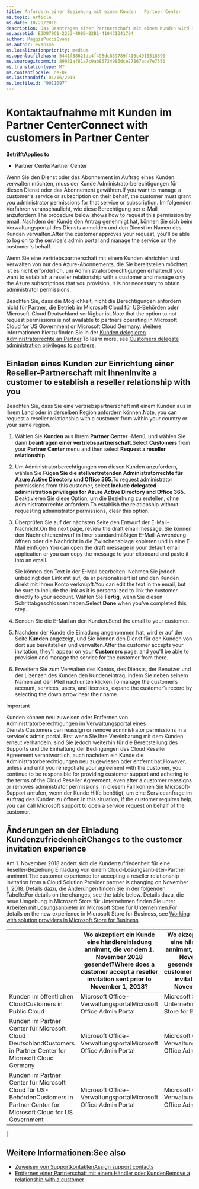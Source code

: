 ```yaml
---
title: Anfordern einer Beziehung mit einem Kunden | Partner Center
ms.topic: article
ms.date: 10/29/2018
description: Das Beantragen einer Partnerschaft mit einem Kunden wird in Multipartner- und Multichannelszenarien verwendet. Dieser Vorgang ist auch hilfreich, wenn ein Kunde Ihre delegierten Administratorrechte entfernt und Sie sie für Bereitstellungen oder Supportleistungen wiederherstellen müssen.
ms.assetid: E3D979C1-2253-408B-82B1-4104C1341704
author: MaggiePucciEvans
ms.author: evansma
ms.localizationpriority: medium
ms.openlocfilehash: 5441f38621dc4f498dc869789f416c4910518690
ms.sourcegitcommit: 89081af81a7c9ab86724986dce27867ada7e7550
ms.translationtype: MT
ms.contentlocale: de-DE
ms.lasthandoff: 01/16/2019
ms.locfileid: "9011097"
---
```

# <a name="connect-with-customers-in-partner-center"></a><span data-ttu-id="d401d-104">Kontaktaufnahme mit Kunden im Partner Center</span><span class="sxs-lookup"><span data-stu-id="d401d-104">Connect with customers in Partner Center</span></span>

**<span data-ttu-id="d401d-105">Betrifft</span><span class="sxs-lookup"><span data-stu-id="d401d-105">Applies to</span></span>**

-  <span data-ttu-id="d401d-106">Partner Center</span><span class="sxs-lookup"><span data-stu-id="d401d-106">Partner Center</span></span>

<span data-ttu-id="d401d-107">Wenn Sie den Dienst oder das Abonnement im Auftrag eines Kunden verwalten möchten, muss der Kunde Administratorberechtigungen für diesen Dienst oder das Abonnement gewähren.</span><span class="sxs-lookup"><span data-stu-id="d401d-107">If you want to manage a customer's service or subscription on their behalf, the customer must grant you administrator permissions for that service or subscription.</span></span> <span data-ttu-id="d401d-108">Im folgenden Verfahren veranschaulicht, wie diese Berechtigung per e-Mail anzufordern.</span><span class="sxs-lookup"><span data-stu-id="d401d-108">The procedure below shows how to request this permission by email.</span></span> <span data-ttu-id="d401d-109">Nachdem der Kunde den Antrag genehmigt hat, können Sie sich beim Verwaltungsportal des Diensts anmelden und den Dienst im Namen des Kunden verwalten.</span><span class="sxs-lookup"><span data-stu-id="d401d-109">After the customer approves your request, you'll be able to log on to the service's admin portal and manage the service on the customer's behalf.</span></span>

<span data-ttu-id="d401d-110">Wenn Sie eine vertriebspartnerschaft mit einem Kunden einrichten und Verwalten von nur den Azure-Abonnements, die Sie bereitstellen möchten, ist es nicht erforderlich, um Administratorberechtigungen erhalten.</span><span class="sxs-lookup"><span data-stu-id="d401d-110">If you want to establish a reseller relationship with a customer and manage only the Azure subscriptions that you provision, it is not necessary to obtain administrator permissions.</span></span>

<span data-ttu-id="d401d-111">Beachten Sie, dass die Möglichkeit, nicht die Berechtigungen anfordern nicht für Partner, die Betrieb im Microsoft Cloud für US-Behörden oder Microsoft-Cloud Deutschland verfügbar ist.</span><span class="sxs-lookup"><span data-stu-id="d401d-111">Note that the option to not request permissions is not available to partners operating in Microsoft Cloud for US Government or Microsoft Cloud Germany.</span></span> <span data-ttu-id="d401d-112">Weitere Informationen hierzu finden Sie in der [Kunden delegieren Administratorrechte an Partner](https://docs.microsoft.com/en-us/partner-center/customers_revoke_admin_privileges).</span><span class="sxs-lookup"><span data-stu-id="d401d-112">To learn more, see [Customers delegate administration privileges to partners](https://docs.microsoft.com/en-us/partner-center/customers_revoke_admin_privileges).</span></span>


## <a name="invite-a-customer-to-establish-a-reseller-relationship-with-you"></a><span data-ttu-id="d401d-113">Einladen eines Kunden zur Einrichtung einer Reseller-Partnerschaft mit Ihnen</span><span class="sxs-lookup"><span data-stu-id="d401d-113">Invite a customer to establish a reseller relationship with you</span></span>

<span data-ttu-id="d401d-114">Beachten Sie, dass Sie eine vertriebspartnerschaft mit einem Kunden aus in Ihrem Land oder in derselben Region anfordern können.</span><span class="sxs-lookup"><span data-stu-id="d401d-114">Note, you can request a reseller relationship with a customer from within your country or your same region.</span></span>

1.  <span data-ttu-id="d401d-115">Wählen Sie **Kunden** aus Ihrem **Partner Center** -Menü, und wählen Sie dann **beantragen einer vertriebspartnerschaft**.</span><span class="sxs-lookup"><span data-stu-id="d401d-115">Select **Customers** from your **Partner Center** menu and then select **Request a reseller relationship**.</span></span>

2.  <span data-ttu-id="d401d-116">Um Administratorberechtigungen von diesen Kunden anzufordern, wählen Sie **Fügen Sie die stellvertretenden Administratorrechte für Azure Active Directory und Office 365**.</span><span class="sxs-lookup"><span data-stu-id="d401d-116">To request administrator permissions from this customer, select **Include delegated administration privileges for Azure Active Directory and Office 365**.</span></span> <span data-ttu-id="d401d-117">Deaktivieren Sie diese Option, um die Beziehung zu erstellen, ohne Administratorrechte anfordern.</span><span class="sxs-lookup"><span data-stu-id="d401d-117">To establish the relationship without requesting administrator permissions, clear this option.</span></span> 

3.  <span data-ttu-id="d401d-118">Überprüfen Sie auf der nächsten Seite den Entwurf der E-Mail-Nachricht.</span><span class="sxs-lookup"><span data-stu-id="d401d-118">On the next page, review the draft email message.</span></span> <span data-ttu-id="d401d-119">Sie können den Nachrichtenentwurf in Ihrer standardmäßigen E-Mail-Anwendung öffnen oder die Nachricht in die Zwischenablage kopieren und in eine E-Mail einfügen.</span><span class="sxs-lookup"><span data-stu-id="d401d-119">You can open the draft message in your default email application or you can copy the message to your clipboard and paste it into an email.</span></span> 

    <span data-ttu-id="d401d-120">Sie können den Text in der E-Mail bearbeiten. Nehmen Sie jedoch unbedingt den Link mit auf, da er personalisiert ist und den Kunden direkt mit Ihrem Konto verknüpft.</span><span class="sxs-lookup"><span data-stu-id="d401d-120">You can edit the text in the email, but be sure to include the link as it is personalized to link the customer directly to your account.</span></span> <span data-ttu-id="d401d-121">Wählen Sie **Fertig**, wenn Sie diesen Schrittabgeschlossen haben.</span><span class="sxs-lookup"><span data-stu-id="d401d-121">Select **Done** when you’ve completed this step.</span></span>

3.  <span data-ttu-id="d401d-122">Senden Sie die E-Mail an den Kunden.</span><span class="sxs-lookup"><span data-stu-id="d401d-122">Send the email to your customer.</span></span>

5.  <span data-ttu-id="d401d-123">Nachdem der Kunde die Einladung angenommen hat, wird er auf der Seite **Kunden** angezeigt, und Sie können den Dienst für den Kunden von dort aus bereitstellen und verwalten.</span><span class="sxs-lookup"><span data-stu-id="d401d-123">After the customer accepts your invitation, they'll appear on your **Customers** page, and you'll be able to provision and manage the service for the customer from there.</span></span>

 
6.  <span data-ttu-id="d401d-124">Erweitern Sie zum Verwalten des Kontos, des Diensts, der Benutzer und der Lizenzen des Kunden den Kundeneintrag, indem Sie neben seinem Namen auf den Pfeil nach unten klicken.</span><span class="sxs-lookup"><span data-stu-id="d401d-124">To manage the customer’s account, services, users, and licenses, expand the customer’s record by selecting the down arrow near their name.</span></span>


> [!IMPORTANT]  
> <span data-ttu-id="d401d-125">Kunden können neu zuweisen oder Entfernen von Administratorberechtigungen im Verwaltungsportal eines Diensts.</span><span class="sxs-lookup"><span data-stu-id="d401d-125">Customers can reassign or remove administrator permissions in a service's admin portal.</span></span> <span data-ttu-id="d401d-126">Erst wenn Sie Ihre Vereinbarung mit dem Kunden erneut verhandeln, sind Sie jedoch weiterhin für die Bereitstellung des Supports und die Einhaltung der Bedingungen des Cloud Reseller Agreement verantwortlich, auch nachdem ein Kunde die Administratorberechtigungen neu zugewiesen oder entfernt hat.</span><span class="sxs-lookup"><span data-stu-id="d401d-126">However, unless and until you renegotiate your agreement with the customer, you continue to be responsible for providing customer support and adhering to the terms of the Cloud Reseller Agreement, even after a customer reassigns or removes administrator permissions.</span></span> <span data-ttu-id="d401d-127">In diesem Fall können Sie Microsoft-Support anrufen, wenn der Kunde Hilfe benötigt, um eine Serviceanfrage im Auftrag des Kunden zu öffnen.</span><span class="sxs-lookup"><span data-stu-id="d401d-127">In this situation, if the customer requires help, you can call Microsoft support to open a service request on behalf of the customer.</span></span>

## <a name="changes-to-the-customer-invitation-experience"></a><span data-ttu-id="d401d-128">Änderungen an der Einladung Kundenzufriedenheit</span><span class="sxs-lookup"><span data-stu-id="d401d-128">Changes to the customer invitation experience</span></span>

<span data-ttu-id="d401d-129">Am 1. November 2018 ändert sich die Kundenzufriedenheit für eine Reseller-Beziehung Einladung von einem Cloud-Lösungsanbieter-Partner annimmt.</span><span class="sxs-lookup"><span data-stu-id="d401d-129">The customer experience for accepting a reseller relationship invitation from a Cloud Solution Provider partner is changing on November 1, 2018.</span></span> <span data-ttu-id="d401d-130">Details dazu, die Änderungen finden Sie in der folgenden Tabelle.</span><span class="sxs-lookup"><span data-stu-id="d401d-130">For details on the changes, see the table below.</span></span> <span data-ttu-id="d401d-131">Details dazu, die neue Umgebung in Microsoft Store für Unternehmen finden Sie unter [Arbeiten mit Lösungsanbieter im Microsoft Store für Unternehmen](https://docs.microsoft.com/en-us/microsoft-store/work-with-partner-microsoft-store-business).</span><span class="sxs-lookup"><span data-stu-id="d401d-131">For details on the new experience in Microsoft Store for Business, see [Working with solution providers in Microsoft Store for Business](https://docs.microsoft.com/en-us/microsoft-store/work-with-partner-microsoft-store-business).</span></span>

|  | <span data-ttu-id="d401d-132">Wo akzeptiert ein Kunde eine händlereinladung annimmt, die vor dem 1. November 2018 gesendet?</span><span class="sxs-lookup"><span data-stu-id="d401d-132">Where does a customer accept a reseller invitation sent prior to November 1, 2018?</span></span> | <span data-ttu-id="d401d-133">Wo akzeptiert ein Kunde eine händlereinladung annimmt, die nach dem 1. November 2018 gesendet?</span><span class="sxs-lookup"><span data-stu-id="d401d-133">Where does a customer accept a reseller invitation sent after November 1, 2018?</span></span> |
|---------|---------|---------
| <span data-ttu-id="d401d-134">Kunden im öffentlichen Cloud</span><span class="sxs-lookup"><span data-stu-id="d401d-134">Customers in Public Cloud</span></span> | <span data-ttu-id="d401d-135">Microsoft Office-Verwaltungsportal</span><span class="sxs-lookup"><span data-stu-id="d401d-135">Microsoft Office Admin Portal</span></span> | <span data-ttu-id="d401d-136">Microsoft Store für Unternehmen</span><span class="sxs-lookup"><span data-stu-id="d401d-136">Microsoft Store for Business</span></span> |
| <span data-ttu-id="d401d-137">Kunden im Partner Center für Microsoft Cloud Deutschland</span><span class="sxs-lookup"><span data-stu-id="d401d-137">Customers in Partner Center for Microsoft Cloud Germany</span></span> | <span data-ttu-id="d401d-138">Microsoft Office-Verwaltungsportal</span><span class="sxs-lookup"><span data-stu-id="d401d-138">Microsoft Office Admin Portal</span></span> | <span data-ttu-id="d401d-139">Microsoft Office-Verwaltungsportal</span><span class="sxs-lookup"><span data-stu-id="d401d-139">Microsoft Office Admin Portal</span></span> |
| <span data-ttu-id="d401d-140">Kunden im Partner Center für Microsoft Cloud für US-Behörden</span><span class="sxs-lookup"><span data-stu-id="d401d-140">Customers in Partner Center for Microsoft Cloud for US Government</span></span> | <span data-ttu-id="d401d-141">Microsoft Office-Verwaltungsportal</span><span class="sxs-lookup"><span data-stu-id="d401d-141">Microsoft Office Admin Portal</span></span> | <span data-ttu-id="d401d-142">Microsoft Office-Verwaltungsportal</span><span class="sxs-lookup"><span data-stu-id="d401d-142">Microsoft Office Admin Portal</span></span> |
|

## <a name="see-also"></a><span data-ttu-id="d401d-143">Weitere Informationen:</span><span class="sxs-lookup"><span data-stu-id="d401d-143">See also</span></span>

- [<span data-ttu-id="d401d-144">Zuweisen von Supportkontakten</span><span class="sxs-lookup"><span data-stu-id="d401d-144">Assign support contacts</span></span>](assign-support-contacts.md)
- [<span data-ttu-id="d401d-145">Entfernen einer Partnerschaft mit einem Händler oder Kunden</span><span class="sxs-lookup"><span data-stu-id="d401d-145">Remove a relationship with a customer</span></span>](remove-a-relationship.md)